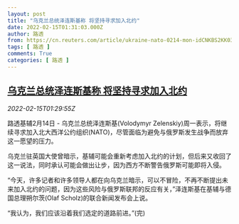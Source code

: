 ```yaml
---
layout: post
title: "乌克兰总统泽连斯基称 将坚持寻求加入北约"
date: 2022-02-15T01:31:03.000Z
author: 路透
from: https://cn.reuters.com/article/ukraine-nato-0214-mon-idCNKBS2KK03R
tags: [ 路透 ]
comments: True
categories: [ 路透 ]
---
```

<!--1644888663000-->
[乌克兰总统泽连斯基称 将坚持寻求加入北约](https://cn.reuters.com/article/ukraine-nato-0214-mon-idCNKBS2KK03R)
------

<div>
<div><i>2022-02-15T01:29:55Z</i></div><p>路透基辅2月14日 - 乌克兰总统泽连斯基(Volodymyr Zelenskiy)周一表示，将继续寻求加入北大西洋公约组织(NATO)，尽管面临为避免与俄罗斯发生战争而放弃这一愿望的压力。</p><p>乌克兰驻英国大使曾暗示，基辅可能会重新考虑加入北约的计划，但后来又收回了这一说法，同时承认可能会做出让步，因为西方不断警告俄罗斯可能即将入侵。</p><p>“今天，许多记者和许多领导人都在向乌克兰暗示，可以不冒险，不再不断提出未来加入北约的问题，因为这些风险与俄罗斯联邦的反应有关，”泽连斯基在基辅与德国总理朔尔茨(Olaf Scholz)的联合新闻发布会上说。</p><p>“我认为，我们应该沿着我们选定的道路前进。”(完)</p>
</div>
